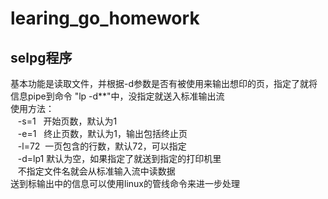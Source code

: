 # learing_go_homework

## selpg程序
基本功能是读取文件，并根据-d参数是否有被使用来输出想印的页，指定了就将信息pipe到命令 "lp -d**"中，没指定就送入标准输出流  
使用方法：  
    -s=1   开始页数，默认为1  
    -e=1   终止页数，默认为1，输出包括终止页  
    -l=72  一页包含的行数，默认72，可以指定  
    -d=lp1 默认为空，如果指定了就送到指定的打印机里  
    不指定文件名就会从标准输入流中读数据  
    送到标输出中的信息可以使用linux的管线命令来进一步处理 
